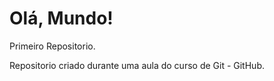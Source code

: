 # Olá, Mundo!
 Primeiro Repositorio.
 
 Repositorio criado durante uma aula do curso de Git - GitHub.